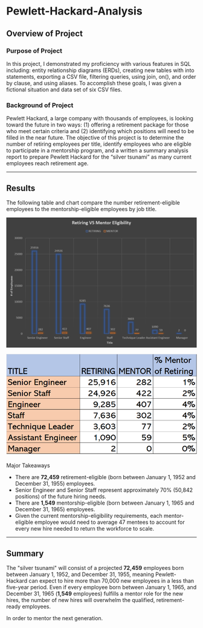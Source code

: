 # Pewlett-Hackard-Analysis
## Overview of Project
### Purpose of Project
In this project, I demonstrated my proficiency with various features in SQL including: entity relationship diagrams (ERDs), creating new tables with into statements, exporting a CSV file, filtering queries, using join, on(), and order by clause, and using aliases. To accomplish these goals, I was given a fictional situation and data set of six CSV files. 
### Background of Project
Pewlett Hackard, a large company with thousands of employees, is looking toward the future in two ways: (1) offering a retirement package for those who meet certain criteria and (2) identifying which positions will need to be filled in the near future. The objective of this project is to determine the number of retiring employees per title, identify employees who are eligible to participate in a mentorship program, and a written a summary analysis report to prepare Pewlett Hackard for the “silver tsunami” as many current employees reach retirement age.

---
## Results
 The following table and chart compare the number retirement-eligible employees to the mentorship-eligible employees by job title. 
 
 
 ![ compare_retire_mentor_titles]( compare_retire_mentor_titles.png)
 

![compare_retire_mentor_table](compare_retire_mentor_table.png)
 
 Major Takeaways 
* There are **72,459** retirement-eligible (born between January 1, 1952 and December 31, 1955) employees. 
* Senior Engineer and Senior Staff represent approximately 70% (50,842 positions) of the future hiring needs. 
* There are **1,549** mentorship-eligible (born between January 1, 1965 and December 31, 1965) employees.
* Given the current mentorship-eligibility requirements, each mentor-eligible employee would need to average 47 mentees to account for every new hire needed to return the workforce to scale.

---
## Summary 
The "silver tsunami" will consist of a projected **72,459** employees born between January 1, 1952, and December 31, 1955, meaning Pewlett-Hackard can expect to hire more than 70,000 new employees in a less than five-year period. Even if every employee born between January 1, 1965, and December 31, 1965 (**1,549** employees) fulfills a mentor role for the new hires, the number of new hires will overwhelm the qualified, retirement-ready employees. 

In order to mentor the next generation. 






